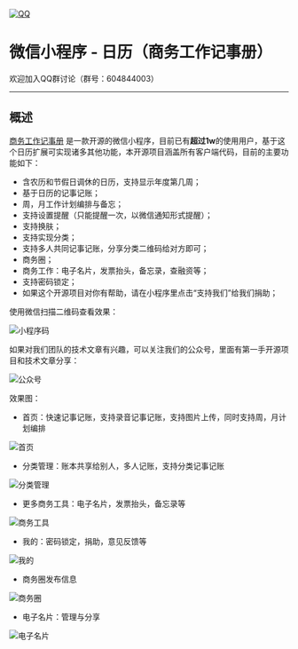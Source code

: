 [![QQ](http://pub.idqqimg.com/wpa/images/group.png)](https://jq.qq.com/?_wv=1027&k=5HWgxBZ)

微信小程序 - 日历（商务工作记事册）
===================

欢迎加入QQ群讨论（群号：604844003）

----------

## 概述

[商务工作记事册](http://www.sumslack.com) 是一款开源的微信小程序，目前已有**超过1w**的使用用户，基于这个日历扩展可实现诸多其他功能，本开源项目涵盖所有客户端代码，目前的主要功能如下：
- 含农历和节假日调休的日历，支持显示年度第几周；
- 基于日历的记事记账；
- 周，月工作计划编排与备忘；
- 支持设置提醒（只能提醒一次，以微信通知形式提醒）；
- 支持换肤；
- 支持实现分类；
- 支持多人共同记事记账，分享分类二维码给对方即可；
- 商务圈；
- 商务工作：电子名片，发票抬头，备忘录，查融资等；
- 支持密码锁定；
- 如果这个开源项目对你有帮助，请在小程序里点击“支持我们”给我们捐助；

使用微信扫描二维码查看效果：

![小程序码](http://wx6.sumslack.com/img/logo.jpg)


如果对我们团队的技术文章有兴趣，可以关注我们的公众号，里面有第一手开源项目和技术文章分享：

![公众号](https://www.sumslack.com/img/gzh.jpg)


效果图：

- 首页：快速记事记账，支持录音记事记账，支持图片上传，同时支持周，月计划编排

![首页](http://wx6.sumslack.com/img/1.png)

- 分类管理：账本共享给别人，多人记账，支持分类记事记账

![分类管理](http://wx6.sumslack.com/img/2.png)

- 更多商务工具：电子名片，发票抬头，备忘录等

![商务工具](http://wx6.sumslack.com/img/3.png)

- 我的：密码锁定，捐助，意见反馈等

![我的](http://wx6.sumslack.com/img/4.png)

- 商务圈发布信息

![商务圈](http://wx6.sumslack.com/img/5.png)

- 电子名片：管理与分享

![电子名片](http://wx6.sumslack.com/img/6.jpg)


